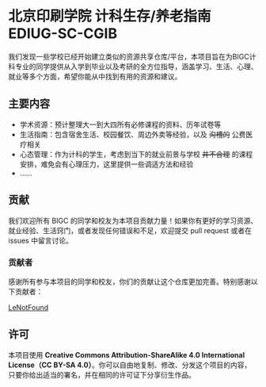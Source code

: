 # 北京印刷学院 计科生存/养老指南 EDIUG-SC-CGIB
我们发现一些学校已经开始建立类似的资源共享仓库/平台，本项目旨在为BIGC计科专业的同学提供从入学到毕业以及考研的全方位指导，涵盖学习、生活、心理、就业等多个方面，希望你能从中找到有用的资源和建议。

## 主要内容
* 学术资源：预计整理大一到大四所有必修课程的资料、历年试卷等
* 生活指南：包含宿舍生活、校园餐饮、周边外卖等经验，以及 ~~沟槽的~~ 公费医疗相关
* 心态管理：作为计科的学生，考虑到当下的就业前景与学校 ~~并不合理~~ 的课程安排，难免会有心理压力，这里提供一些调适方法和经验
* ……

## 贡献
我们欢迎所有 BIGC 的同学和校友为本项目贡献力量！如果你有更好的学习资源、就业经验、生活窍门，或者发现任何错误和不足，欢迎提交 pull request 或者在 issues 中留言讨论。

### 贡献者
感谢所有参与本项目的同学和校友，你们的贡献让这个仓库更加完善。特别感谢以下贡献者：

[LeNotFound](https://github.com/LeNotFound)

## 许可
本项目使用 **Creative Commons Attribution-ShareAlike 4.0 International License（CC BY-SA 4.0）**。你可以自由地复制、修改、分发这个项目的内容，只要你给出适当的署名，并在相同的许可证下分享衍生作品。
